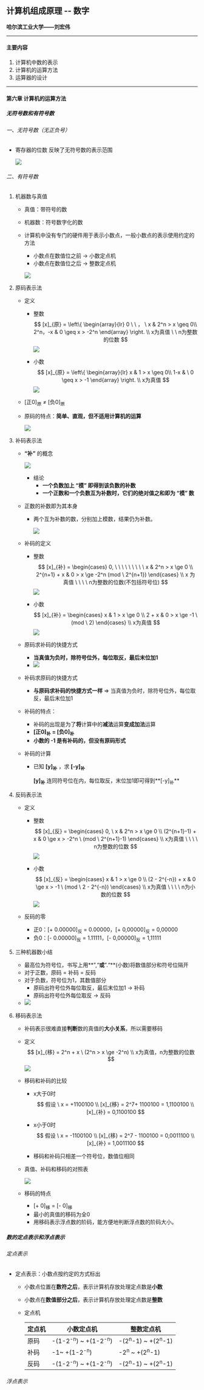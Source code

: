 ## 计算机组成原理 -- 数字

**哈尔滨工业大学——刘宏伟**

---

#### 主要内容

1. 计算机中数的表示
2. 计算机的运算方法
3. 运算器的设计

---

#### 第六章 计算机的运算方法



##### 无符号数和有符号数



###### 一、无符号数（无正负号）

+ 寄存器的位数 反映了无符号数的表示范围

  ![](CP_img2/1.png)

###### 二、有符号数

1. 机器数与真值

   + 真值：带符号的数

   + 机器数：符号数字化的数

   + 计算机中没有专门的硬件用于表示小数点，一般小数点的表示使用约定的方法

     + 小数点在数值位之前 &rarr; 小数定点机
     + 小数点在数值位之后 &rarr; 整数定点机

     ![](CP_img2/2.png)

2. 原码表示法

   + 定义

     + 整数
       $$
       [x]_{原} = 
       \left\{
         \begin{array}{lr}
           0 \ \ ， \ x &  2^n > x \geq 0\\
           2^n，-x &  0 \geq x > -2^n
         \end{array}
       \right. \\
       x为真值 \ \ n为整数的位数
       $$
       ![](CP_img2/3.png)

     + 小数
       $$
       [x]_{原} = 
       \left\{
         \begin{array}{lr}
           x   &  1 > x \geq 0\\
           1-x & \ 0 \geq x > -1
         \end{array}
       \right. \\ 
       x为真值
       $$
       ![](CP_img2/4.png)

   + [正0]<sub>原</sub>  &ne;  [负0]<sub>原</sub>
   
   + 原码的特点：**简单、直观，但不适用计算机的运算**
   
     ![](CP_img2/5.png)
   
3. 补码表示法

   + **“补”** 的概念

     ![](CP_img2/6.png)

     + 结论
       + **一个负数加上 “模” 即得到该负数的补数**
       + **一个正数和一个负数互为补数时，它们的绝对值之和即为 “模” 数**

   + 正数的补数即为其本身

     + 两个互为补数的数，分别加上模数，结果仍为补数。

       ![](CP_img2/7.png)

   + 补码的定义

     + 整数
       $$
       [x]_{补} = 
       \begin{cases}
       0, \ \ \ \ \ \ \ \ \ x & 2^n > x \ge 0 \\
       2^{n+1} + x & 0 > x \ge -2^n (mod \ 2^{n+1})
       \end{cases} \\
       x 为 真值 \ \ \ \ n为整数的位数(不包括符号位)
       $$
       ![](CP_img2/8.png)
       
     + 小数
       $$
       [x]_{补} = 
       \begin{cases}
       x & 1 > x \ge 0 \\
       2 + x & 0 > x \ge -1 \ (mod \ 2)
       \end{cases} \\
       x为真值
       $$
       ![](CP_img2/9.png)
     
   + 原码求补码的快捷方式
   
     + **当真值为负时，除符号位外，每位取反，最后末位加1**
     + ![](CP_img2/10.png)
   
   + 补码求原码的快捷方式
   
     + **与原码求补码的快捷方式一样** &rArr; 当真值为负时，除符号位外，每位取反，最后末位加1
   
   + 补码的特点：
   
     + 补码的出现是为了**将**计算中的**减法**运算**变成加法**运算
     + **[正0]<sub>补</sub>  =  [负0]<sub>补</sub>**
     + **小数的 -1 是有补码的，但没有原码形式**
   
   + 补码的计算
   
     + 已知 **[y]<sub>补</sub>** ，求 **[-y]<sub>补</sub>**  
   
       **[y]<sub>补</sub>** 连同符号位在内，每位取反，末位加1即可得到**[-y]<sub>补</sub>** 
   
4. 反码表示法

   + 定义

     + 整数
       $$
       [x]_{反} = 
       \begin{cases}
       0, \ x & 2^n > x \ge 0 \\
       (2^{n+1}-1) + x & 0 \ge x > -2^n \ (mod \ 2^{n+1}-1)
       \end{cases} \\
       x为真值 \ \ \ \ n为整数的位数
       $$
       ![](CP_img2/11.png)

     + 小数
       $$
       [x]_{反} = 
       \begin{cases}
       x & 1 > x \ge 0 \\
       (2 - 2^{-n}) + x & 0 \ge x > -1 \ (mod \ 2 - 2^{-n})
       \end{cases} \\
       x为真值 \ \ \ \ n为小数的位数
       $$
       ![](CP_img2/12.png)

   + 反码的零

     + 正0：[+ 0.00000]<sub>反</sub> = 0.00000，[+ 0,00000]<sub>反</sub> = 0,00000
     + 负0：[- 0.00000]<sub>反</sub> = 1.11111，[- 0,00000]<sub>反</sub> = 1,11111

5. 三种机器数小结

   + 最高位为符号位，书写上用**”,“**或**”.“**(小数)将数值部分和符号位隔开
   + 对于正数，原码 = 补码 = 反码
   + 对于负数，符号位为1，其数值部分
     + 原码出符号位外每位取反，最后末位加1 &rarr; 补码
     + 原码出符号位外每位取反 &rarr; 反码
   + ![](CP_img2/13.png)

6. 移码表示法

   + 补码表示很难直接**判断**数的真值的**大小关系**，所以需要移码

   + 定义
     $$
     [x]_{移} = 2^n + x \ (2^n > x \ge -2^n) \\
     x为真值，n为整数的位数
     $$
     ![](CP_img2/14.png)

   + 移码和补码的比较

     + x大于0时  
       $$
       假设 \ x = +1100100 \\
       	  [x]_{移} = 2^7+ 1100100 = 1,1100100 \\
       	  [x]_{补} = 0,1100100
       $$

     + x小于0时  
       $$
       假设 \ x = -1100100 \\
       	  [x]_{移} = 2^7 - 1100100 = 0,0011100 \\
       	  [x]_{补} = 1,0011100
       $$
    
	  + 移码和补码只相差一个符号位，数值位相同
	
	+ 真值、补码和移码的对照表
	
	  ![](CP_img2/15.png)
	
	+ 移码的特点
	
	  + [+ 0]<sub>移</sub> = [- 0]<sub>移</sub>
	  + 最小的真值的移码为全0
	  + 用移码表示浮点数的阶码，能方便地判断浮点数的阶码大小。



##### 数的定点表示和浮点表示

###### 定点表示

+ 定点表示：小数点按约定的方式标出

  + 小数点位置在**数符之后**，表示计算机存放处理定点数是**小数**

  + 小数点在**数值部分之后**，表示计算机存放处理定点数是**整数**

  + 定点机

    | 定点机 | 小数定点机                                | 整数定点机                              |
    | ------ | ----------------------------------------- | --------------------------------------- |
    | 原码   | -(1-2<sup>-n</sup>) ~ +(1-2<sup>-n</sup>) | -(2<sup>n</sup>-1) ~ +(2<sup>n</sup>-1) |
    | 补码   | -1~ +(1-2<sup>-n</sup>)                   | -2<sup>n</sup> ~ +(2<sup>n</sup>-1)     |
    | 反码   | -(1-2<sup>-n</sup>) ~ +(1-2<sup>-n</sup>) | -(2<sup>n</sup>-1) ~ +(2<sup>n</sup>-1) |

###### 浮点表示

